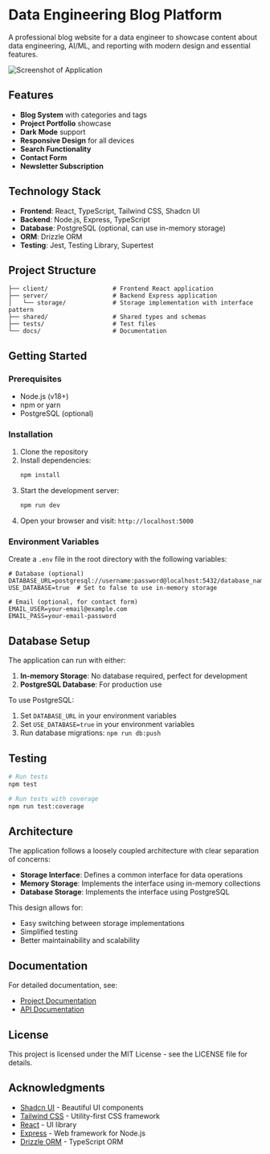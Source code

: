 # Data Engineering Blog Platform

A professional blog website for a data engineer to showcase content about data engineering, AI/ML, and reporting with modern design and essential features.

![Screenshot of Application](https://images.unsplash.com/photo-1489875347897-49f64b51c1f8?ixlib=rb-4.0.3&ixid=M3wxMjA3fDB8MHxwaG90by1wYWdlfHx8fGVufDB8fHx8fA%3D%3D&auto=format&fit=crop&w=2340&q=80)

## Features

- **Blog System** with categories and tags
- **Project Portfolio** showcase
- **Dark Mode** support
- **Responsive Design** for all devices
- **Search Functionality**
- **Contact Form**
- **Newsletter Subscription**

## Technology Stack

- **Frontend**: React, TypeScript, Tailwind CSS, Shadcn UI
- **Backend**: Node.js, Express, TypeScript
- **Database**: PostgreSQL (optional, can use in-memory storage)
- **ORM**: Drizzle ORM
- **Testing**: Jest, Testing Library, Supertest

## Project Structure

```
├── client/                  # Frontend React application
├── server/                  # Backend Express application
│   └── storage/             # Storage implementation with interface pattern
├── shared/                  # Shared types and schemas
├── tests/                   # Test files
└── docs/                    # Documentation
```

## Getting Started

### Prerequisites

- Node.js (v18+)
- npm or yarn
- PostgreSQL (optional)

### Installation

1. Clone the repository
2. Install dependencies:
   ```bash
   npm install
   ```
3. Start the development server:
   ```bash
   npm run dev
   ```
4. Open your browser and visit: `http://localhost:5000`

### Environment Variables

Create a `.env` file in the root directory with the following variables:

```
# Database (optional)
DATABASE_URL=postgresql://username:password@localhost:5432/database_name
USE_DATABASE=true  # Set to false to use in-memory storage

# Email (optional, for contact form)
EMAIL_USER=your-email@example.com
EMAIL_PASS=your-email-password
```

## Database Setup

The application can run with either:

1. **In-memory Storage**: No database required, perfect for development
2. **PostgreSQL Database**: For production use

To use PostgreSQL:
1. Set `DATABASE_URL` in your environment variables
2. Set `USE_DATABASE=true` in your environment variables
3. Run database migrations: `npm run db:push`

## Testing

```bash
# Run tests
npm test

# Run tests with coverage
npm run test:coverage
```

## Architecture

The application follows a loosely coupled architecture with clear separation of concerns:

- **Storage Interface**: Defines a common interface for data operations
- **Memory Storage**: Implements the interface using in-memory collections
- **Database Storage**: Implements the interface using PostgreSQL

This design allows for:
- Easy switching between storage implementations
- Simplified testing
- Better maintainability and scalability

## Documentation

For detailed documentation, see:
- [Project Documentation](docs/project-documentation.md)
- [API Documentation](docs/api-documentation.md)

## License

This project is licensed under the MIT License - see the LICENSE file for details.

## Acknowledgments

- [Shadcn UI](https://ui.shadcn.com/) - Beautiful UI components
- [Tailwind CSS](https://tailwindcss.com/) - Utility-first CSS framework
- [React](https://reactjs.org/) - UI library
- [Express](https://expressjs.com/) - Web framework for Node.js
- [Drizzle ORM](https://orm.drizzle.team/) - TypeScript ORM